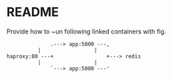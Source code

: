 # README

Provide how to ~un following linked containers with fig.

                  .---> app:5000 ---,
	          |                 |
    haproxy:80 ---+                 +---> redis
	          |                 |
                  `---> app:5000 ---'

